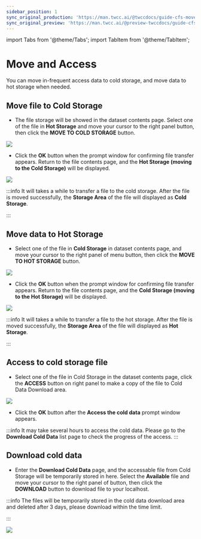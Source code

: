 ```yaml
---
sidebar_position: 1
sync_original_production: 'https://man.twcc.ai/@twccdocs/guide-cfs-move-retrieve-data-en' 
sync_original_preview: 'https://man.twcc.ai/@preview-twccdocs/guide-cfs-move-retrieve-data-en'
---
```


import Tabs from '@theme/Tabs';
import TabItem from '@theme/TabItem';

# Move and Access

You can move in-frequent access data to cold storage, and move data to hot storage when needed.

## Move file to Cold Storage

* The file storage will be showed in the dataset contents page. Select one of the file in **Hot Storage** and move your cursor to the right panel <i class="fa fa-ellipsis-v fa-20" aria-hidden="true"></i> button, then click the **MOVE TO COLD STORAGE** button.

![](https://cos.twcc.ai/SYS-MANUAL/uploads/upload_7c4d6d10bb1ca729066faa83da4ec933.png)

* Click the **OK** button when the prompt window for confirming file transfer appears. Return to the file contents page, and the **Hot Storage (moving to the Cold Storage)** will be displayed.


![](https://cos.twcc.ai/SYS-MANUAL/uploads/upload_7920644e10d5d366a26b674a3a9f2fe4.png)


:::info
It will takes a while to transfer a file to the cold storage. After the file is moved successfully, the **Storage Area** of the file will displayed as  **Cold Storage**.

:::

## Move data to Hot Storage

* Select one of the file in **Cold Storage** in dataset contents page, and move your cursor to the right panel of <i class="fa fa-ellipsis-v fa-20" aria-hidden="true"></i> menu button, then click  the **MOVE TO HOT STORAGE** button.

![](https://cos.twcc.ai/SYS-MANUAL/uploads/upload_f6b4a56ec6a7a6c2433128e2cbc2d7ae.png)

* Click the **OK** button when the prompt window for confirming file transfer appears. Return to the file contents page, and the **Cold Storage (moving to the Hot Storage)** will be displayed.


![](https://cos.twcc.ai/SYS-MANUAL/uploads/upload_805a5f9d00d1a7d959f8ccdf3139a590.png)


:::info
It will takes a while to transfer a file to the hot storage. After the file is moved successfully, the **Storage Area** of the file will displayed as  **Hot Storage**.

:::

## Access to cold storage file


* Select one of the file in Cold Storage in the dataset contents page, click the **ACCESS** button on right panel to make a copy of the file to Cold Data Download area.

![](https://cos.twcc.ai/SYS-MANUAL/uploads/upload_9ed5f9b00d74fec0a00c8e9379ef58de.png)

* Click the **OK** button after the **Access the cold data** prompt window appears.

:::info
It may take several hours to access the cold data. Please go to the **Download Cold Data** list page to check the progress of the access.
:::

## Download cold data


* Enter the **Download Cold Data** page, and the accessable file from Cold Storage will be temporarily stored in here. Select the **Available** file and move your cursor to the right panel of <i class="fa fa-ellipsis-v fa-20" aria-hidden="true"></i> button, then click the **DOWNLOAD** button to download file to your localhost. 

:::info
The files will be temporarily stored in the cold data download area and deleted after 3 days, please download within the time limit.

:::

![](https://cos.twcc.ai/SYS-MANUAL/uploads/upload_c555780995cd5cea1a386ffddfd26d23.png)
